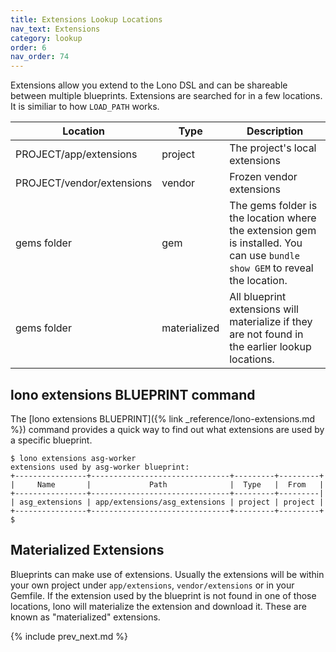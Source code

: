 ```yaml
---
title: Extensions Lookup Locations
nav_text: Extensions
category: lookup
order: 6
nav_order: 74
---
```


Extensions allow you extend to the Lono DSL and can be shareable between multiple blueprints.  Extensions are searched for in a few locations. It is similiar to how `LOAD_PATH` works.

Location | Type | Description
--- | --- | ---
PROJECT/app/extensions | project | The project's local extensions
PROJECT/vendor/extensions | vendor | Frozen vendor extensions
gems folder | gem | The gems folder is the location where the extension gem is installed. You can use `bundle show GEM` to reveal the location.
gems folder | materialized | All blueprint extensions will materialize if they are not found in the earlier lookup locations.

## lono extensions BLUEPRINT command

The [lono extensions BLUEPRINT]({% link _reference/lono-extensions.md %}) command provides a quick way to find out what extensions are used by a specific blueprint.

    $ lono extensions asg-worker
    extensions used by asg-worker blueprint:
    +----------------+-------------------------------+---------+---------+
    |     Name       |             Path              |  Type   |  From   |
    +----------------+-------------------------------+---------+---------|
    | asg_extensions | app/extensions/asg_extensions | project | project |
    +----------------+-------------------------------+---------+---------+
    $

## Materialized Extensions

Blueprints can make use of extensions. Usually the extensions will be within your own project under `app/extensions`, `vendor/extensions` or in your Gemfile.  If the extension used by the blueprint is not found in one of those locations, lono will materialize the extension and download it. These are known as "materialized" extensions.

{% include prev_next.md %}
